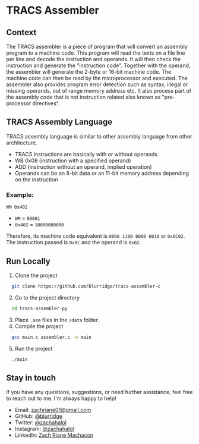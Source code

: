 # TRACS Assembler

## Context

The TRACS assembler is a piece of program that will convert an assembly program to a machine code. This program will read the texts on a file line per line and decode the instruction and operands. It will then check the instruction and generate the "instruction code". Together with the operand, the assembler will generate the 2-byte or 16-bit machine code. The machine code can then be read by the microprocessor and executed. The assembler also provides program error detection such as syntax, illegal or missing operands, out of range memory address etc. It also process part of the assembly code that is not instruction related also known as "pre-processor directives".

## TRACS Assembly Language

TRACS assembly language is similar to other assembly language from other architecture.

- TRACS instructions are basically with or without
  operands.
- WB 0x08 (instruction with a specified operand)
- ADD (instruction without an operand, implied operation)
- Operands can be an 8-bit data or an 11-bit memory address depending on the instruction

### Example:
`WM 0x402`
- `WM` = `00001`
- `0x402` = `10000000000`

Therefore, its machine code equivalent is `0000 1100 0000 0010` or `0x0C02`. The instruction passed is `0x0C` and the operand is `0x02`.

## Run Locally

1. Clone the project

```bash
  git clone https://github.com/blurridge/tracs-assembler-c
```
2. Go to the project directory
```bash
  cd tracs-assembler-py
```
3. Place `.asm` files in the `/data` folder.
4. Compile the project

```bash
  gcc main.c assembler.c -o main
```
5. Run the project

```bash
  ./main
```

## Stay in touch
If you have any questions, suggestions, or need further assistance, feel free to reach out to me. I'm always happy to help!

- Email: [zachriane01@gmail.com](mailto:zachriane01@gmail.com)
- GitHub: [@blurridge](https://github.com/blurridge)
- Twitter: [@zachahalol](https://twitter.com/zachahalol)
- Instagram: [@zachahalol](https://www.instagram.com/zachahalol)
- LinkedIn: [Zach Riane Machacon](https://www.linkedin.com/in/zachriane)